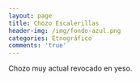 ```yaml
---
layout: page
title: Chozo Escalerillas
header-img: /img/fondo-azul.png
categories: Etnográfico
comments: 'true'
---
```



Chozo muy actual revocado en yeso.

<div class="photo-gallery">
<ul>
</ul>
</div>
